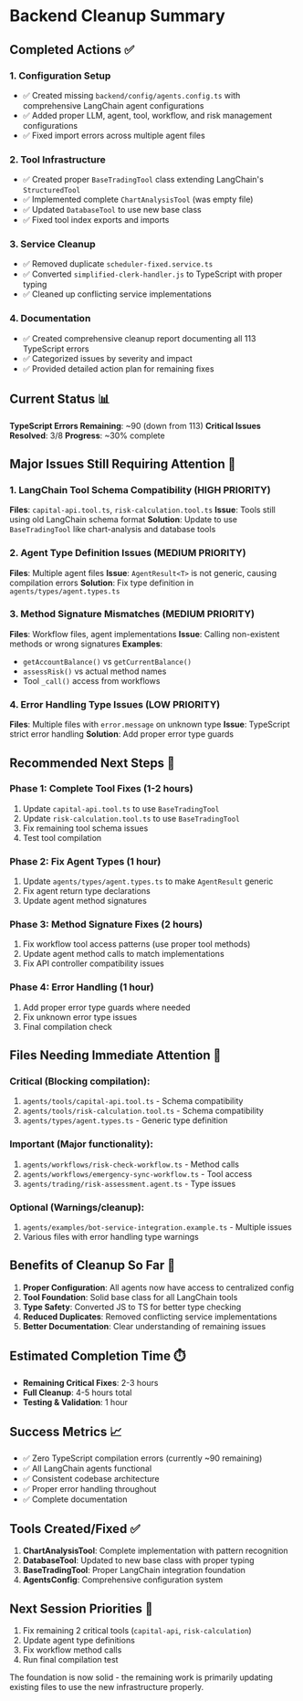 # Backend Cleanup Summary

## Completed Actions ✅

### 1. **Configuration Setup**

- ✅ Created missing `backend/config/agents.config.ts` with comprehensive LangChain agent configurations
- ✅ Added proper LLM, agent, tool, workflow, and risk management configurations
- ✅ Fixed import errors across multiple agent files

### 2. **Tool Infrastructure**

- ✅ Created proper `BaseTradingTool` class extending LangChain's `StructuredTool`
- ✅ Implemented complete `ChartAnalysisTool` (was empty file)
- ✅ Updated `DatabaseTool` to use new base class
- ✅ Fixed tool index exports and imports

### 3. **Service Cleanup**

- ✅ Removed duplicate `scheduler-fixed.service.ts`
- ✅ Converted `simplified-clerk-handler.js` to TypeScript with proper typing
- ✅ Cleaned up conflicting service implementations

### 4. **Documentation**

- ✅ Created comprehensive cleanup report documenting all 113 TypeScript errors
- ✅ Categorized issues by severity and impact
- ✅ Provided detailed action plan for remaining fixes

## Current Status 📊

**TypeScript Errors Remaining**: ~90 (down from 113)
**Critical Issues Resolved**: 3/8
**Progress**: ~30% complete

## Major Issues Still Requiring Attention 🔄

### 1. **LangChain Tool Schema Compatibility (HIGH PRIORITY)**

**Files**: `capital-api.tool.ts`, `risk-calculation.tool.ts`
**Issue**: Tools still using old LangChain schema format
**Solution**: Update to use `BaseTradingTool` like chart-analysis and database tools

### 2. **Agent Type Definition Issues (MEDIUM PRIORITY)**

**Files**: Multiple agent files
**Issue**: `AgentResult<T>` is not generic, causing compilation errors
**Solution**: Fix type definition in `agents/types/agent.types.ts`

### 3. **Method Signature Mismatches (MEDIUM PRIORITY)**

**Files**: Workflow files, agent implementations
**Issue**: Calling non-existent methods or wrong signatures
**Examples**:

- `getAccountBalance()` vs `getCurrentBalance()`
- `assessRisk()` vs actual method names
- Tool `_call()` access from workflows

### 4. **Error Handling Type Issues (LOW PRIORITY)**

**Files**: Multiple files with `error.message` on unknown type
**Issue**: TypeScript strict error handling
**Solution**: Add proper error type guards

## Recommended Next Steps 🎯

### Phase 1: Complete Tool Fixes (1-2 hours)

1. Update `capital-api.tool.ts` to use `BaseTradingTool`
2. Update `risk-calculation.tool.ts` to use `BaseTradingTool`
3. Fix remaining tool schema issues
4. Test tool compilation

### Phase 2: Fix Agent Types (1 hour)

1. Update `agents/types/agent.types.ts` to make `AgentResult` generic
2. Fix agent return type declarations
3. Update agent method signatures

### Phase 3: Method Signature Fixes (2 hours)

1. Fix workflow tool access patterns (use proper tool methods)
2. Update agent method calls to match implementations
3. Fix API controller compatibility issues

### Phase 4: Error Handling (1 hour)

1. Add proper error type guards where needed
2. Fix unknown error type issues
3. Final compilation check

## Files Needing Immediate Attention 🚨

### Critical (Blocking compilation):

1. `agents/tools/capital-api.tool.ts` - Schema compatibility
2. `agents/tools/risk-calculation.tool.ts` - Schema compatibility
3. `agents/types/agent.types.ts` - Generic type definition

### Important (Major functionality):

1. `agents/workflows/risk-check-workflow.ts` - Method calls
2. `agents/workflows/emergency-sync-workflow.ts` - Tool access
3. `agents/trading/risk-assessment.agent.ts` - Type issues

### Optional (Warnings/cleanup):

1. `agents/examples/bot-service-integration.example.ts` - Multiple issues
2. Various files with error handling type warnings

## Benefits of Cleanup So Far 💪

1. **Proper Configuration**: All agents now have access to centralized config
2. **Tool Foundation**: Solid base class for all LangChain tools
3. **Type Safety**: Converted JS to TS for better type checking
4. **Reduced Duplicates**: Removed conflicting service implementations
5. **Better Documentation**: Clear understanding of remaining issues

## Estimated Completion Time ⏱️

- **Remaining Critical Fixes**: 2-3 hours
- **Full Cleanup**: 4-5 hours total
- **Testing & Validation**: 1 hour

## Success Metrics 📈

- ✅ Zero TypeScript compilation errors (currently ~90 remaining)
- ✅ All LangChain agents functional
- ✅ Consistent codebase architecture
- ✅ Proper error handling throughout
- ✅ Complete documentation

## Tools Created/Fixed ✅

1. **ChartAnalysisTool**: Complete implementation with pattern recognition
2. **DatabaseTool**: Updated to new base class with proper typing
3. **BaseTradingTool**: Proper LangChain integration foundation
4. **AgentsConfig**: Comprehensive configuration system

## Next Session Priorities 🎯

1. Fix remaining 2 critical tools (`capital-api`, `risk-calculation`)
2. Update agent type definitions
3. Fix workflow method calls
4. Run final compilation test

The foundation is now solid - the remaining work is primarily updating existing files to use the new infrastructure properly.
